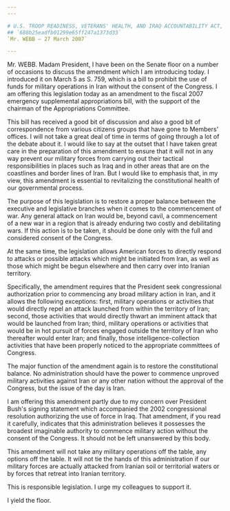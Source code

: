```yaml
---
---

# U.S. TROOP READINESS, VETERANS' HEALTH, AND IRAQ ACCOUNTABILITY ACT,
## `688b25eadfb01299e65ff247a1373d33`
`Mr. WEBB — 27 March 2007`

---
```



Mr. WEBB. Madam President, I have been on the Senate floor on a 
number of occasions to discuss the amendment which I am introducing 
today. I introduced it on March 5 as S. 759, which is a bill to 
prohibit the use of funds for military operations in Iran without the 
consent of the Congress. I am offering this legislation today as an 
amendment to the fiscal 2007 emergency supplemental appropriations 
bill, with the support of the chairman of the Appropriations Committee.

This bill has received a good bit of discussion and also a good bit 
of correspondence from various citizens groups that have gone to 
Members' offices. I will not take a great deal of time in terms of 
going through a lot of the debate about it. I would like to say at the 
outset that I have taken great care in the preparation of this 
amendment to ensure that it will not in any way prevent our military 
forces from carrying out their tactical responsibilities in places such 
as Iraq and in other areas that are on the coastlines and border lines 
of Iran. But I would like to emphasis that, in my view, this amendment 
is essential to revitalizing the constitutional health of our 
governmental process.

The purpose of this legislation is to restore a proper balance 
between the executive and legislative branches when it comes to the 
commencement of war. Any general attack on Iran would be, beyond cavil, 
a commencement of a new war in a region that is already enduring two 
costly and debilitating wars. If this action is to be taken, it should 
be done only with the full and considered consent of the Congress.

At the same time, the legislation allows American forces to directly 
respond to attacks or possible attacks which might be initiated from 
Iran, as well as those which might be begun elsewhere and then carry 
over into Iranian territory.

Specifically, the amendment requires that the President seek 
congressional authorization prior to commencing any broad military 
action in Iran, and it allows the following exceptions: first, military 
operations or activities that would directly repel an attack launched 
from within the territory of Iran; second, those activities that would 
directly thwart an imminent attack that would be launched from Iran; 
third, military operations or activities that would be in hot pursuit 
of forces engaged outside the territory of Iran who thereafter would 
enter Iran; and finally, those intelligence-collection activities that 
have been properly noticed to the appropriate committees of Congress.

The major function of the amendment again is to restore the 
constitutional balance. No administration should have the power to 
commence unproved military activities against Iran or any other nation 
without the approval of the Congress, but the issue of the day is Iran.

I am offering this amendment partly due to my concern over President 
Bush's signing statement which accompanied the 2002 congressional 
resolution authorizing the use of force in Iraq. That amendment, if you 
read it carefully, indicates that this administration believes it 
possesses the broadest imaginable authority to commence military action 
without the consent of the Congress. It should not be left unanswered 
by this body.

This amendment will not take any military operations off the table, 
any options off the table. It will not tie the hands of this 
administration if our military forces are actually attacked from 
Iranian soil or territorial waters or by forces that retreat into 
Iranian territory.

This is responsible legislation. I urge my colleagues to support it.

I yield the floor.